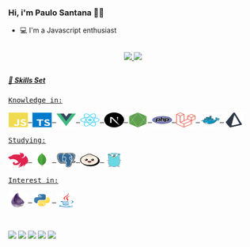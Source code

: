 ### Hi, i'm Paulo Santana 👋🏽

- 💻 I'm a Javascript enthusiast
   
##

<div align="center">
  <a href="https://github.com/paulosantana95">
  <img height="165em" src="https://github-readme-stats.vercel.app/api?username=paulosantana95&show_icons=true&theme=dark&include_all_commits=true&count_private=true"/>
  <img height="165em" src="https://github-readme-stats.vercel.app/api/top-langs/?username=paulosantana95&layout=compact&langs_count=7&theme=dark"/>
</div>

##

 ##### 🧠 Skills Set 
 
  <div style="display: inline_block;">
 <kbd align="center">
      <kbd>Knowledge in:</kbd>
      <br />
      <br />
      <img align="center"  title="Javascript" alt="Js" height="30" width="40" src="https://raw.githubusercontent.com/devicons/devicon/master/icons/javascript/javascript-plain.svg">
      <img align="center" title="TypeScript" alt="TypeScript" height="30" width="40" src="https://raw.githubusercontent.com/devicons/devicon/master/icons/typescript/typescript-plain.svg"> 
      <img align="center"  title="Vuejs" alt="Vuejs" height="30" width="40" src="https://raw.githubusercontent.com/devicons/devicon/master/icons/vuejs/vuejs-original.svg">
      <img align="center" title="React" alt="React" height="30" width="40" src="https://raw.githubusercontent.com/devicons/devicon/master/icons/react/react-original.svg">
      <img align="center" title="Nextjs" alt="React" height="30" width="40" src="https://raw.githubusercontent.com/devicons/devicon/master/icons/nextjs/nextjs-original.svg">
      <img align="center" title="NodeJS" alt="NodeJS" height="30" width="40" src="https://raw.githubusercontent.com/devicons/devicon/master/icons/nodejs/nodejs-plain.svg">
      <img align="center" title="PHP" alt="PHP" height="30" width="40" src="https://raw.githubusercontent.com/devicons/devicon/master/icons/php/php-original.svg">
      <img align="center" title="Laravel" alt="Laravel" height="30" width="40" src="https://raw.githubusercontent.com/devicons/devicon/master/icons/laravel/laravel-original.svg">
      <img align="center" title="docker" alt="docker" height="30" width="40" src="https://raw.githubusercontent.com/devicons/devicon/master/icons/docker/docker-original.svg">
      <img align="center" title="mongodb" alt="prisma" height="30" width="40" src="https://raw.githubusercontent.com/devicons/devicon/master/icons/prisma/prisma-original.svg">
      
<br />
<br /> 
</kbd>
<kbd align="center">
<kbd>Studying:</kbd>
 <br />
 <br /> 
  <img align="center" title="Nestjs" alt="Nest" height="30" width="40" src="https://raw.githubusercontent.com/devicons/devicon/master/icons/nestjs/nestjs-original.svg">
  <img align="center" title="mongodb" alt="mongodb" height="30" width="40" src="https://raw.githubusercontent.com/devicons/devicon/master/icons/mongodb/mongodb-original.svg">
  <img align="center" title="postgres" alt="mongodb" height="30" width="40" src="https://raw.githubusercontent.com/devicons/devicon/master/icons/postgresql/postgresql-original.svg">
  <img align="center" title="AWS" alt="bun" height="30" width="40" src="https://raw.githubusercontent.com/devicons/devicon/master/icons/bun/bun-original.svg">
  <img align="center" title="Go" alt="Go" height="30" width="40" src="https://raw.githubusercontent.com/devicons/devicon/master/icons/go/go-original.svg">
   
 <br />
 <br />
</kbd> 
<kbd align="center">
<kbd>Interest in:</kbd> 
     <br />
     <br />
   <img align="center" title="React Native" alt="Go" height="30" width="40" src="https://raw.githubusercontent.com/devicons/devicon/master/icons/elixir/elixir-original.svg">
   <img align="center" title="Python" alt="Go" height="30" width="40" src="https://raw.githubusercontent.com/devicons/devicon/master/icons/python/python-original.svg">
   <img align="center" title="Java" alt="Go" height="30" width="40" src="https://raw.githubusercontent.com/devicons/devicon/master/icons/java/java-original.svg">
      
 <br />
 <br />
 </kbd>
    
 </div>
 
 ##
<div> 
   <a href="https://www.linkedin.com/in/paulosantana95/" target="_blank"><img src="https://img.shields.io/badge/-LinkedIn-%230077B5?style=for-the-badge&logo=linkedin&logoColor=white" target="_blank"></a> 
  <a href="https://instagram.com/paulosantana.sa" target="_blank"><img src="https://img.shields.io/badge/-Instagram-%23E4405F?style=for-the-badge&logo=instagram&logoColor=white" target="_blank"></a>
  <a href = "mailto:paulosantana.sa@gmail.com"><img src="https://img.shields.io/badge/-Gmail-%23333?style=for-the-badge&logo=gmail&logoColor=white" target="_blank"></a>
  <a href="https://www.twitch.tv/drake1_tv" target="_blank"><img src="https://img.shields.io/badge/Twitch-9146FF?style=for-the-badge&logo=twitch&logoColor=white" target="_blank"></a>
  <a href="https://discord.gg/cMANT6Bd3j" target="_blank"><img src="https://img.shields.io/badge/Discord-7289DA?style=for-the-badge&logo=discord&logoColor=white" target="_blank"></a> 
  

